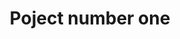 ---
title: "Poject number one"
description: "The first project in a series of projects"
link: "https://wolfonmoon.com"
type: "project"
---